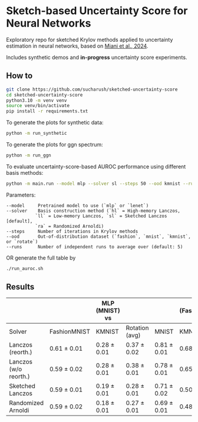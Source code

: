 # Sketch-based Uncertainty Score for Neural Networks

Exploratory repo for sketched Krylov methods applied to uncertainty estimation in neural networks, based on [Miani et al., 2024](https://arxiv.org/pdf/2409.15008). 

Includes synthetic demos and **in-progress** uncertainty score experiments.

## How to 
```bash
git clone https://github.com/sucharush/sketched-uncertainty-score
cd sketched-uncertainty-score
python3.10 -m venv venv
source venv/bin/activate
pip install -r requirements.txt
```
To generate the plots for synthetic data:
```bash
python -m run_synthetic
```
To generate the plots for ggn spectrum:
```bash
python -m run_ggn
```
To evaluate uncertainty-score-based AUROC performance using different basis methods:

```bash
python -m main.run --model mlp --solver sl --steps 50 --ood kmnist --runs 5
```
Parameters:
```
--model     Pretrained model to use (`mlp` or `lenet`)
--solver    Basis construction method (`hl` = High-memory Lanczos,
           `ll` = Low-memory Lanczos, `sl` = Sketched Lanczos [default],
           `ra` = Randomized Arnoldi)
--steps     Number of iterations in Krylov methods
--ood       Out-of-distribution dataset (`fashion`, `mnist`, `kmnist`, or `rotate`)
--runs      Number of independent runs to average over (default: 5)
```

OR generate the full table by 
<!-- (~30 mins on `mps`) -->
```bash
./run_auroc.sh
```
## Results

|                     |                          |       MLP (MNIST) vs |                     |       |          LeNet (FashionMNIST) vs          |                     |
|----------------------|--------------------------|---------------------|---------------------|-------------------------------|---------------------|---------------------|
|        Solver                | FashionMNIST             | KMNIST              | Rotation (avg)      | MNIST                         | KMNIST              | Rotation (avg)      |
| Lanczos (reorth.)    | 0.61 ± 0.01              | 0.28 ± 0.01         | 0.37 ± 0.02         | 0.81 ± 0.01                   | 0.68 ± 0.03         | 0.45 ± 0.02         |
| Lanczos (w/o reorth.)| 0.59 ± 0.02              | 0.28 ± 0.01         | 0.38 ± 0.01         | 0.78 ± 0.01                   | 0.65 ± 0.01         | 0.42 ± 0.01         |
| Sketched Lanczos     | 0.59 ± 0.01              | 0.19 ± 0.01         | 0.28 ± 0.01         | 0.71 ± 0.02                   | 0.50 ± 0.01         | 0.39 ± 0.00         |
| Randomized Arnoldi   | 0.59 ± 0.02              | 0.18 ± 0.01         | 0.27 ± 0.01         | 0.69 ± 0.01                   | 0.48 ± 0.01         | 0.40 ± 0.02         |


